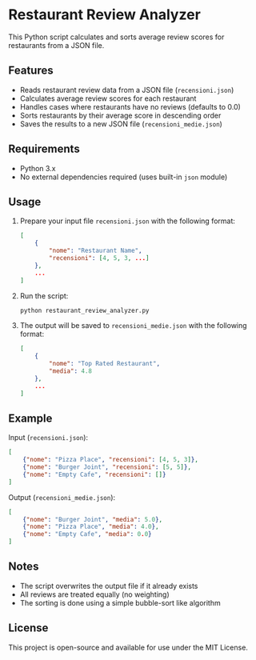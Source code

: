 # Restaurant Review Analyzer

This Python script calculates and sorts average review scores for restaurants from a JSON file.

## Features

- Reads restaurant review data from a JSON file (`recensioni.json`)
- Calculates average review scores for each restaurant
- Handles cases where restaurants have no reviews (defaults to 0.0)
- Sorts restaurants by their average score in descending order
- Saves the results to a new JSON file (`recensioni_medie.json`)

## Requirements

- Python 3.x
- No external dependencies required (uses built-in `json` module)

## Usage

1. Prepare your input file `recensioni.json` with the following format:
   ```json
   [
       {
           "nome": "Restaurant Name",
           "recensioni": [4, 5, 3, ...]
       },
       ...
   ]
   ```

2. Run the script:
   ```bash
   python restaurant_review_analyzer.py
   ```

3. The output will be saved to `recensioni_medie.json` with the following format:
   ```json
   [
       {
           "nome": "Top Rated Restaurant",
           "media": 4.8
       },
       ...
   ]
   ```

## Example

Input (`recensioni.json`):
```json
[
    {"nome": "Pizza Place", "recensioni": [4, 5, 3]},
    {"nome": "Burger Joint", "recensioni": [5, 5]},
    {"nome": "Empty Cafe", "recensioni": []}
]
```

Output (`recensioni_medie.json`):
```json
[
    {"nome": "Burger Joint", "media": 5.0},
    {"nome": "Pizza Place", "media": 4.0},
    {"nome": "Empty Cafe", "media": 0.0}
]
```

## Notes

- The script overwrites the output file if it already exists
- All reviews are treated equally (no weighting)
- The sorting is done using a simple bubble-sort like algorithm

## License

This project is open-source and available for use under the MIT License.
